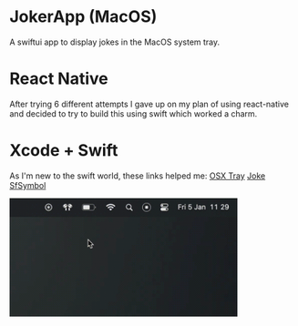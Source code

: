 # JokerApp (MacOS)

A swiftui app to display jokes in the MacOS system tray.

# React Native

After trying 6 different attempts I gave up on my plan of using react-native and decided to try to build this using swift which worked a charm.

# Xcode + Swift

As I'm new to the swift world, these links helped me: 
[OSX Tray](https://sarunw.com/posts/swiftui-menu-bar-app/)
 [Joke](https://www.freecodecamp.org/news/make-rest-api-call-in-swiftui-in-2-minutes/)
 [SfSymbol](https://hotpot.ai/free-icons?s=sfSymbols)

<img src="demo.gif" alt="Demo gif" width="400" />
